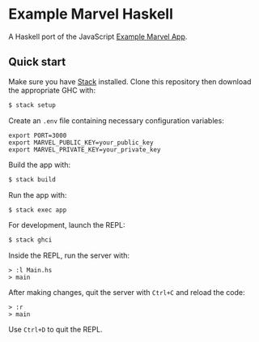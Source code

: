 # Example Marvel Haskell

A Haskell port of the JavaScript [Example Marvel App](https://github.com/nicolashery/example-marvel-app).

## Quick start

Make sure you have [Stack](www.haskellstack.org) installed. Clone this repository then download the appropriate GHC with:

```bash
$ stack setup
```

Create an `.env` file containing necessary configuration variables:

```
export PORT=3000
export MARVEL_PUBLIC_KEY=your_public_key
export MARVEL_PRIVATE_KEY=your_private_key
```

Build the app with:

```bash
$ stack build
```

Run the app with:

```bash
$ stack exec app
```

For development, launch the REPL:

```bash
$ stack ghci
```

Inside the REPL, run the server with:

```
> :l Main.hs
> main
```

After making changes, quit the server with `Ctrl+C` and reload the code:

```
> :r
> main
```

Use `Ctrl+D` to quit the REPL.
